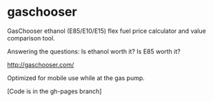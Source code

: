 gaschooser
==========

GasChooser ethanol (E85/E10/E15) flex fuel price calculator and value comparison tool.

Answering the questions: Is ethanol worth it? Is E85 worth it?

http://gaschooser.com/

Optimized for mobile use while at the gas pump.

[Code is in the gh-pages branch]
